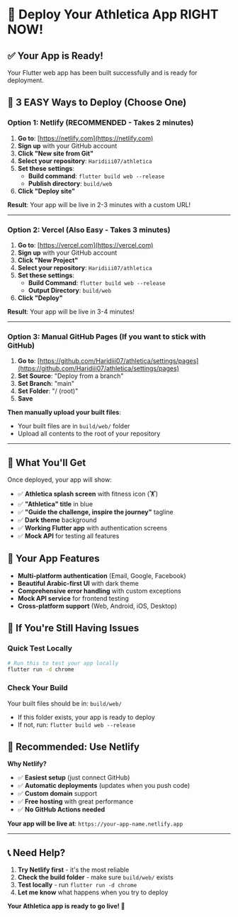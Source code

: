 # 🚀 Deploy Your Athletica App RIGHT NOW!

## ✅ **Your App is Ready!** 
Your Flutter web app has been built successfully and is ready for deployment.

## 🎯 **3 EASY Ways to Deploy (Choose One)**

### **Option 1: Netlify (RECOMMENDED - Takes 2 minutes)**

1. **Go to**: [https://netlify.com](https://netlify.com)
2. **Sign up** with your GitHub account
3. **Click "New site from Git"**
4. **Select your repository**: `Haridiii07/athletica`
5. **Set these settings**:
   - **Build command**: `flutter build web --release`
   - **Publish directory**: `build/web`
6. **Click "Deploy site"**

**Result**: Your app will be live in 2-3 minutes with a custom URL!

---

### **Option 2: Vercel (Also Easy - Takes 3 minutes)**

1. **Go to**: [https://vercel.com](https://vercel.com)
2. **Sign up** with your GitHub account
3. **Click "New Project"**
4. **Select your repository**: `Haridiii07/athletica`
5. **Set these settings**:
   - **Build Command**: `flutter build web --release`
   - **Output Directory**: `build/web`
6. **Click "Deploy"**

**Result**: Your app will be live in 3-4 minutes!

---

### **Option 3: Manual GitHub Pages (If you want to stick with GitHub)**

1. **Go to**: [https://github.com/Haridiii07/athletica/settings/pages](https://github.com/Haridiii07/athletica/settings/pages)
2. **Set Source**: "Deploy from a branch"
3. **Set Branch**: "main"
4. **Set Folder**: "/ (root)"
5. **Save**

**Then manually upload your built files**:
- Your built files are in `build/web/` folder
- Upload all contents to the root of your repository

---

## 🎉 **What You'll Get**

Once deployed, your app will show:
- ✅ **Athletica splash screen** with fitness icon (🏋️)
- ✅ **"Athletica" title** in blue
- ✅ **"Guide the challenge, inspire the journey"** tagline
- ✅ **Dark theme** background
- ✅ **Working Flutter app** with authentication screens
- ✅ **Mock API** for testing all features

## 📱 **Your App Features**

- **Multi-platform authentication** (Email, Google, Facebook)
- **Beautiful Arabic-first UI** with dark theme
- **Comprehensive error handling** with custom exceptions
- **Mock API service** for frontend testing
- **Cross-platform support** (Web, Android, iOS, Desktop)

## 🚨 **If You're Still Having Issues**

### **Quick Test Locally**
```bash
# Run this to test your app locally
flutter run -d chrome
```

### **Check Your Build**
Your built files should be in: `build/web/`
- If this folder exists, your app is ready to deploy
- If not, run: `flutter build web --release`

## 🎯 **Recommended: Use Netlify**

**Why Netlify?**
- ✅ **Easiest setup** (just connect GitHub)
- ✅ **Automatic deployments** (updates when you push code)
- ✅ **Custom domain** support
- ✅ **Free hosting** with great performance
- ✅ **No GitHub Actions needed**

**Your app will be live at**: `https://your-app-name.netlify.app`

---

## 📞 **Need Help?**

1. **Try Netlify first** - it's the most reliable
2. **Check the build folder** - make sure `build/web/` exists
3. **Test locally** - run `flutter run -d chrome`
4. **Let me know** what happens when you try to deploy

**Your Athletica app is ready to go live! 🚀**
